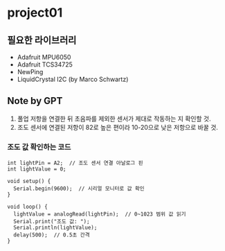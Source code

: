 # project01

## 필요한 라이브러리

- Adafruit MPU6050
- Adafruit TCS34725
- NewPing
- LiquidCrystal I2C (by Marco Schwartz)

## Note by GPT

1. 풀업 저항을 연결한 뒤 초음파를 제외한 센서가 제대로 작동하는 지 확인할 것.
2. 조도 센서에 연결된 저항이 82로 높은 편이라 10-20으로 낮은 저항으로 바꿀 것.

### 조도 값 확인하는 코드

```
int lightPin = A2;  // 조도 센서 연결 아날로그 핀
int lightValue = 0;

void setup() {
  Serial.begin(9600);  // 시리얼 모니터로 값 확인
}

void loop() {
  lightValue = analogRead(lightPin);  // 0~1023 범위 값 읽기
  Serial.print("조도 값: ");
  Serial.println(lightValue);
  delay(500);  // 0.5초 간격
}
```

